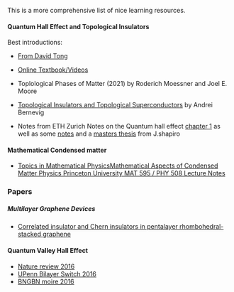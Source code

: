 This is a more comprehensive list of nice learning resources.
#### Quantum Hall Effect and Topological Insulators

Best introductions:

* [From David Tong](https://www.damtp.cam.ac.uk/user/tong/qhe/qhe.pdf)

* [Online Textbook/Videos](https://topocondmat.org/index.html)

* Toplological Phases of Matter (2021) by Roderich Moessner and Joel E. Moore

* [Topological Insulators and Topological Superconductors](https://poboiko.bitbucket.io/qm/fall16/seminar-6-adiabaticheskoe-priblizhenie/topological_insulators.pdf) by Andrei Bernevig

* Notes from ETH Zurich Notes on the Quantum hall effect [chapter 1](https://ethz.ch/content/dam/ethz/special-interest/phys/theoretical-physics/cmtm-dam/documents/tqn/01.pdf) as well as some [notes](https://web.math.princeton.edu/~js129/PDFs/Top_SSP_Lecture_Notes.pdf) and a [masters thesis](https://web.math.princeton.edu/~js129/PDFs/MSC_Thesis.pdf) from J.shapiro



#### Mathematical Condensed matter

* [Topics in Mathematical PhysicsMathematical Aspects of Condensed Matter Physics Princeton University MAT 595 / PHY 508 Lecture Notes](https://web.math.princeton.edu/~js129/PDFs/teaching/MAT595_spring_2024/MAT595_PHY508_Lecture_Notes.pdf)



### Papers

##### Multilayer Graphene Devices

* [Correlated insulator and Chern insulators in pentalayer rhombohedral-stacked graphene](https://www.nature.com/articles/s41565-023-01520-1)

#### Quantum Valley Hall Effect

* [Nature review 2016 ](https://www.nature.com/articles/natrevmats201655)
* [UPenn Bilayer Switch 2016](https://www.science.org/doi/full/10.1126/science.adj3742#body-ref-R37-2)
* [BNGBN moire 2016](https://arxiv.org/pdf/1805.11777)